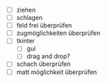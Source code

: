 - [ ] ziehen
- [ ] schlagen
- [ ] feld frei überprüfen
- [ ] zugmöglichkeiten überprüfen
- [ ] tkinter
  - [ ] gui
  - [ ] drag and drop?
- [ ] schach überprüfen
- [ ] matt möglichkeit überprüfen
